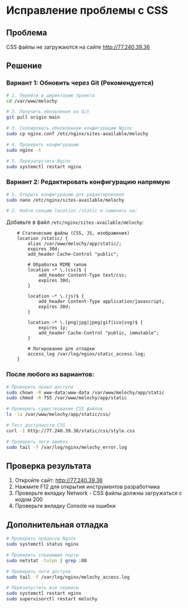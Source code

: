 # Исправление проблемы с CSS

## Проблема
CSS файлы не загружаются на сайте http://77.240.39.36

## Решение

### Вариант 1: Обновить через Git (Рекомендуется)

```bash
# 1. Перейти в директорию проекта
cd /var/www/melochy

# 2. Получить обновления из Git
git pull origin main

# 3. Скопировать обновленную конфигурацию Nginx
sudo cp nginx.conf /etc/nginx/sites-available/melochy

# 4. Проверить конфигурацию
sudo nginx -t

# 5. Перезапустить Nginx
sudo systemctl restart nginx
```

### Вариант 2: Редактировать конфигурацию напрямую

```bash
# 1. Открыть конфигурацию для редактирования
sudo nano /etc/nginx/sites-available/melochy

# 2. Найти секцию location /static и заменить на:
```

Добавьте в файл `/etc/nginx/sites-available/melochy`:

```nginx
    # Статические файлы (CSS, JS, изображения)
    location /static/ {
        alias /var/www/melochy/app/static/;
        expires 30d;
        add_header Cache-Control "public";
        
        # Обработка MIME типов
        location ~* \.(css)$ {
            add_header Content-Type text/css;
            expires 30d;
        }
        
        location ~* \.(js)$ {
            add_header Content-Type application/javascript;
            expires 30d;
        }
        
        location ~* \.(png|jpg|jpeg|gif|ico|svg)$ {
            expires 1y;
            add_header Cache-Control "public, immutable";
        }
        
        # Логирование для отладки
        access_log /var/log/nginx/static_access.log;
    }
```

### После любого из вариантов:

```bash
# Проверить права доступа
sudo chown -R www-data:www-data /var/www/melochy/app/static
sudo chmod -R 755 /var/www/melochy/app/static

# Проверить существование CSS файлов
ls -la /var/www/melochy/app/static/css/

# Тест доступности CSS
curl -I http://77.240.39.36/static/css/style.css

# Проверить логи ошибок
sudo tail -f /var/log/nginx/melochy_error.log
```

## Проверка результата

1. Откройте сайт: http://77.240.39.36
2. Нажмите F12 для открытия инструментов разработчика
3. Проверьте вкладку Network - CSS файлы должны загружаться с кодом 200
4. Проверьте вкладку Console на ошибки

## Дополнительная отладка

```bash
# Проверить процессы Nginx
sudo systemctl status nginx

# Проверить слушающие порты
sudo netstat -tulpn | grep :80

# Проверить логи доступа
sudo tail -f /var/log/nginx/melochy_access.log

# Перезапустить все сервисы
sudo systemctl restart nginx
sudo supervisorctl restart melochy
```